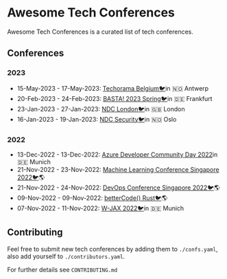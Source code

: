 # Awesome Tech Conferences

Awesome Tech Conferences is a curated list of tech conferences.

## Conferences

### 2023

- 15-May-2023 - 17-May-2023: [Techorama Belgium](https://techorama.be/)[🐦](https://twitter.com/TechoramaBE)in 🇳🇴 Antwerp
- 20-Feb-2023 - 24-Feb-2023: [BASTA! 2023 Spring](https://basta.net/frankfurt)[🐦](https://twitter.com/BastaCon)in 🇩🇪 Frankfurt
- 23-Jan-2023 - 27-Jan-2023: [NDC London](https://ndclondon.com/)[🐦](https://twitter.com/NDC_Conferences)in 🇬🇧 London
- 16-Jan-2023 - 19-Jan-2023: [NDC Security](https://ndc-security.com/)[🐦](https://twitter.com/NDC_Conferences)in 🇳🇴 Oslo

### 2022

- 13-Dec-2022 - 13-Dec-2022: [Azure Developer Community Day 2022](https://azuredev.org)in 🇩🇪 Munich
- 21-Nov-2022 - 23-Nov-2022: [Machine Learning Conference Singapore 2022](https://mlconference.ai/singapore/)[🐦](https://twitter.com/mlconference)🌎
- 21-Nov-2022 - 24-Nov-2022: [DevOps Conference Singapore 2022](https://devopscon.io/singapore/)[🐦](https://twitter.com/devops_con)🌎
- 09-Nov-2022 - 09-Nov-2022: [betterCode() Rust](https://rust.bettercode.eu/)[🐦](https://twitter.com/bettercodeconf)🌎
- 07-Nov-2022 - 11-Nov-2022: [W-JAX 2022](https://jax.de/munich)[🐦](https://twitter.com/jaxcon)in 🇩🇪 Munich

## Contributing

Feel free to submit new tech conferences by adding them to `./confs.yaml`, also add yourself to `./contributors.yaml`.

For further details see `CONTRIBUTING.md`
